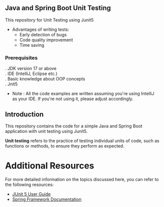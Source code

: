 ## Java and Spring Boot Unit Testing 
This repository for Unit Testing using Junit5 

*   Advantages of writing tests:
    *   Early detection of bugs
    *   Code quality improvement
    *   Time saving

### Prerequisites
.  JDK version 17 or above<br>
.  IDE (IntelliJ, Eclipse etc.) <br>
.  Basic knowledge about OOP concepts<br>
.  Jnit5<br>

* Note : All the code examples are written assuming you're using IntelliJ as your IDE. If you're not using it, please adjust accordingly.

## Introduction <a name="introduction"></a>
This repository contains the code for a simple Java and Spring Boot application with unit testing using Junit5.

**Unit testing** refers to the practice of testing individual units of code, such as functions or methods, to ensure they perform as expected.

# Additional Resources
For more detailed information on the topics discussed here, you can refer to the following resources:

* [JUnit 5 User Guide](https://junit.org/junit5/docs/current/user-guide/)
* [Spring Framework Documentation](https://docs.spring.io/spring-framework/docs/current/reference/html/)






